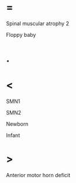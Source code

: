 # =

Spinal muscular atrophy 2

Floppy baby

# .

# <

SMN1

SMN2

Newborn

Infant

# >

Anterior motor horn deficit
